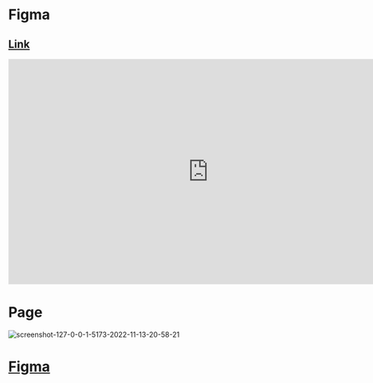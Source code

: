 # Figma

## [Link](https://www.figma.com/file/C5gtvAs0QQxi4ojPSZqptJ/ClimaTempo?node-id=0%3A1)

<iframe style="border: 1px solid rgba(0, 0, 0, 0.1);" width="800" height="450" src="https://www.figma.com/embed?embed_host=share&url=https%3A%2F%2Fwww.figma.com%2Ffile%2FC5gtvAs0QQxi4ojPSZqptJ%2FClimaTempo%3Fnode-id%3D0%253A1" allowfullscreen></iframe>

# Page

<img src="https://i.ibb.co/p0sDyqs/screenshot-127-0-0-1-5173-2022-11-13-20-58-21.png" alt="screenshot-127-0-0-1-5173-2022-11-13-20-58-21" border="0">

# [Figma](https://www.figma.com/file/C5gtvAs0QQxi4ojPSZqptJ/ClimaTempo?node-id=0%3A1)
